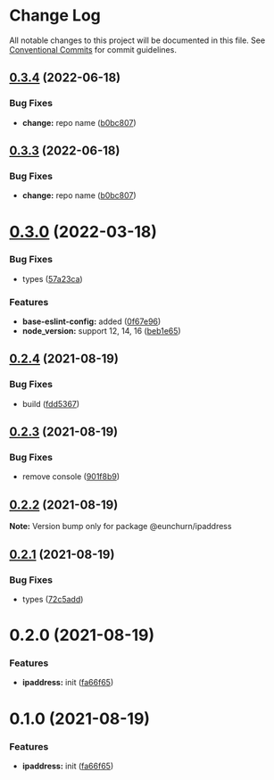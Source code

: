# Change Log

All notable changes to this project will be documented in this file.
See [Conventional Commits](https://conventionalcommits.org) for commit guidelines.

## [0.3.4](https://github.com/eunchurn/packages/compare/@eunchurn/ipaddress@0.3.1...@eunchurn/ipaddress@0.3.4) (2022-06-18)


### Bug Fixes

* **change:** repo name ([b0bc807](https://github.com/eunchurn/packages/commit/b0bc807ce5351bdf24893ec6127f1d21879167cb))





## [0.3.3](https://github.com/eunchurn/packages/compare/@eunchurn/ipaddress@0.3.1...@eunchurn/ipaddress@0.3.3) (2022-06-18)


### Bug Fixes

* **change:** repo name ([b0bc807](https://github.com/eunchurn/packages/commit/b0bc807ce5351bdf24893ec6127f1d21879167cb))





# [0.3.0](https://github.com/eunchurn/packages/compare/@eunchurn/ipaddress@0.2.4...@eunchurn/ipaddress@0.3.0) (2022-03-18)

### Bug Fixes

- types ([57a23ca](https://github.com/eunchurn/packages/commit/57a23ca504392319b5b6003cf00401a2b44fd911))

### Features

- **base-eslint-config:** added ([0f67e96](https://github.com/eunchurn/packages/commit/0f67e9685a6b71ac80579d1bc9b2edc424b9cbdb))
- **node_version:** support 12, 14, 16 ([beb1e65](https://github.com/eunchurn/packages/commit/beb1e65e0d2a86041bb4b4092ce25f79e4772aa3))

## [0.2.4](https://github.com/eunchurn/packages/compare/@eunchurn/ipaddress@0.2.3...@eunchurn/ipaddress@0.2.4) (2021-08-19)

### Bug Fixes

- build ([fdd5367](https://github.com/eunchurn/packages/commit/fdd5367de6ffc1b42fd97582b55c651620e9faf9))

## [0.2.3](https://github.com/eunchurn/packages/compare/@eunchurn/ipaddress@0.2.2...@eunchurn/ipaddress@0.2.3) (2021-08-19)

### Bug Fixes

- remove console ([901f8b9](https://github.com/eunchurn/packages/commit/901f8b91493400ca1d6ac713ad796a9c6efbe38e))

## [0.2.2](https://github.com/eunchurn/packages/compare/@eunchurn/ipaddress@0.2.1...@eunchurn/ipaddress@0.2.2) (2021-08-19)

**Note:** Version bump only for package @eunchurn/ipaddress

## [0.2.1](https://github.com/eunchurn/packages/compare/@eunchurn/ipaddress@0.2.0...@eunchurn/ipaddress@0.2.1) (2021-08-19)

### Bug Fixes

- types ([72c5add](https://github.com/eunchurn/packages/commit/72c5add1e7d122e9ceeae02f38015e9ee720e176))

# 0.2.0 (2021-08-19)

### Features

- **ipaddress:** init ([fa66f65](https://github.com/eunchurn/packages/commit/fa66f65d164de63d8cf7308d1ce9bb5950d49751))

# 0.1.0 (2021-08-19)

### Features

- **ipaddress:** init ([fa66f65](https://github.com/eunchurn/packages/commit/fa66f65d164de63d8cf7308d1ce9bb5950d49751))
